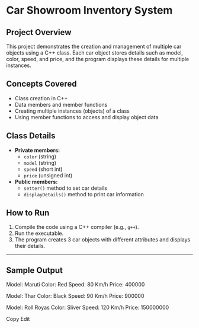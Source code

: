# Car Showroom Inventory System

## Project Overview
This project demonstrates the creation and management of multiple car objects using a C++ class. Each car object stores details such as model, color, speed, and price, and the program displays these details for multiple instances.

## Concepts Covered
- Class creation in C++
- Data members and member functions
- Creating multiple instances (objects) of a class
- Using member functions to access and display object data

## Class Details
- **Private members:**
  - `color` (string)
  - `model` (string)
  - `speed` (short int)
  - `price` (unsigned int)
- **Public members:**
  - `setter()` method to set car details
  - `displayDetails()` method to print car information

## How to Run
1. Compile the code using a C++ compiler (e.g., `g++`).
2. Run the executable.
3. The program creates 3 car objects with different attributes and displays their details.

---

## Sample Output

Model: Maruti
Color: Red
Speed: 80 Km/h
Price: 400000

Model: Thar
Color: Black
Speed: 90 Km/h
Price: 900000

Model: Roll Royas
Color: Sliver
Speed: 120 Km/h
Price: 150000000

Copy
Edit

